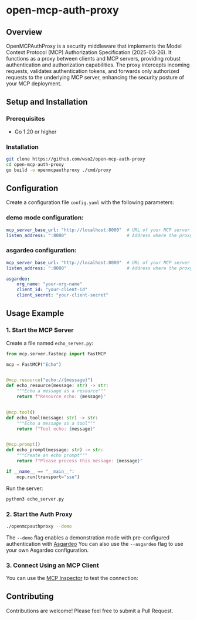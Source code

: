 # open-mcp-auth-proxy

## Overview

OpenMCPAuthProxy is a security middleware that implements the Model Context Protocol (MCP) Authorization Specification (2025-03-26). It functions as a proxy between clients and MCP servers, providing robust authentication and authorization capabilities. The proxy intercepts incoming requests, validates authentication tokens, and forwards only authorized requests to the underlying MCP server, enhancing the security posture of your MCP deployment.

## Setup and Installation

### Prerequisites
- Go 1.20 or higher

### Installation
```bash
git clone https://github.com/wso2/open-mcp-auth-proxy
cd open-mcp-auth-proxy
go build -o openmcpauthproxy ./cmd/proxy
```

## Configuration

Create a configuration file `config.yaml` with the following parameters:

### demo mode configuration:

```yaml
mcp_server_base_url: "http://localhost:8000"  # URL of your MCP server
listen_address: ":8080"                       # Address where the proxy will listen
```

### asgardeo configuration:

```yaml 
mcp_server_base_url: "http://localhost:8000"  # URL of your MCP server
listen_address: ":8080"                       # Address where the proxy will listen

asgardeo:
    org_name: "your-org-name"
    client_id: "your-client-id"
    client_secret: "your-client-secret"
 ``` 


## Usage Example

### 1. Start the MCP Server

Create a file named `echo_server.py`:

```python
from mcp.server.fastmcp import FastMCP

mcp = FastMCP("Echo")


@mcp.resource("echo://{message}")
def echo_resource(message: str) -> str:
    """Echo a message as a resource"""
    return f"Resource echo: {message}"


@mcp.tool()
def echo_tool(message: str) -> str:
    """Echo a message as a tool"""
    return f"Tool echo: {message}"


@mcp.prompt()
def echo_prompt(message: str) -> str:
    """Create an echo prompt"""
    return f"Please process this message: {message}"

if __name__ == "__main__":
    mcp.run(transport="sse")
```

Run the server:
```bash
python3 echo_server.py
```

### 2. Start the Auth Proxy

```bash
./openmcpauthproxy --demo
```

The `--demo` flag enables a demonstration mode with pre-configured authentication with [Asgardeo](https://asgardeo.io/) You can also use the `--asgardeo` flag to use your own Asgardeo configuration.

### 3. Connect Using an MCP Client

You can use the [MCP Inspector](https://github.com/modelcontextprotocol/inspector) to test the connection:

## Contributing

Contributions are welcome! Please feel free to submit a Pull Request.
